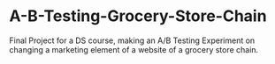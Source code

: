 # A-B-Testing-Grocery-Store-Chain
Final Project for a DS course, making an A/B Testing Experiment on changing a marketing element of a website of a grocery store chain.
